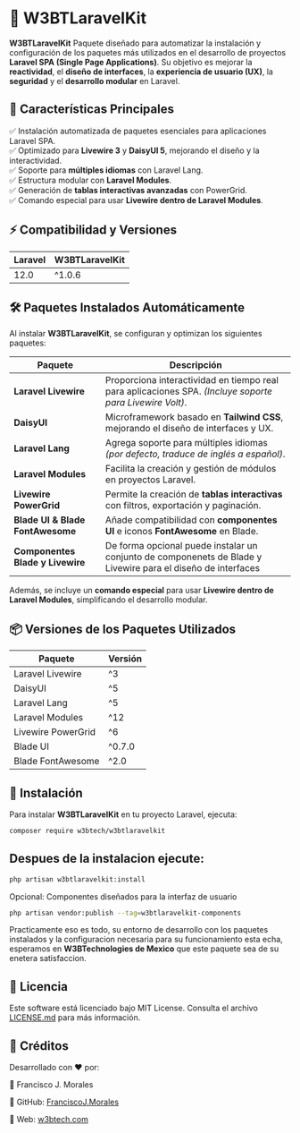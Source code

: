 # 🚀 W3BTLaravelKit

**W3BTLaravelKit** Paquete diseñado para automatizar la instalación y configuración de los paquetes más utilizados en el desarrollo de proyectos **Laravel SPA (Single Page Applications)**. 
Su objetivo es mejorar la **reactividad**, el **diseño de interfaces**, la **experiencia de usuario (UX)**, la **seguridad** y el **desarrollo modular** en Laravel.

## 📌 Características Principales

✅ Instalación automatizada de paquetes esenciales para aplicaciones Laravel SPA.  
✅ Optimizado para **Livewire 3** y **DaisyUI 5**, mejorando el diseño y la interactividad.  
✅ Soporte para **múltiples idiomas** con Laravel Lang.  
✅ Estructura modular con **Laravel Modules**.  
✅ Generación de **tablas interactivas avanzadas** con PowerGrid.  
✅ Comando especial para usar **Livewire dentro de Laravel Modules**.  

## ⚡ Compatibilidad y Versiones

| Laravel | W3BTLaravelKit |
|---------|----------------|
| 12.0    | ^1.0.6         |

## 🛠 Paquetes Instalados Automáticamente

Al instalar **W3BTLaravelKit**, se configuran y optimizan los siguientes paquetes:

|            Paquete               |                                              Descripción                                                     |
|----------------------------------|--------------------------------------------------------------------------------------------------------------|
| **Laravel Livewire**             | Proporciona interactividad en tiempo real para aplicaciones SPA. *(Incluye soporte para Livewire Volt)*.     |
| **DaisyUI**                      | Microframework basado en **Tailwind CSS**, mejorando el diseño de interfaces y UX.                           |
| **Laravel Lang**                 | Agrega soporte para múltiples idiomas *(por defecto, traduce de inglés a español)*.                          |
| **Laravel Modules**              | Facilita la creación y gestión de módulos en proyectos Laravel.                                              |
| **Livewire PowerGrid**           | Permite la creación de **tablas interactivas** con filtros, exportación y paginación.                        |
| **Blade UI & Blade FontAwesome** | Añade compatibilidad con **componentes UI** e iconos **FontAwesome** en Blade.                               |
| **Componentes Blade y Livewire** | De forma opcional puede instalar un conjunto de componenets de Blade y Livewire para el diseño de interfaces |

Además, se incluye un **comando especial** para usar **Livewire dentro de Laravel Modules**, simplificando el desarrollo modular.

## 📦 Versiones de los Paquetes Utilizados

| Paquete                | Versión |
|------------------------|---------|
| Laravel Livewire       | ^3      |
| DaisyUI                | ^5      |
| Laravel Lang           | ^5      |
| Laravel Modules        | ^12     |
| Livewire PowerGrid     | ^6      |
| Blade UI               | ^0.7.0  |
| Blade FontAwesome      | ^2.0    |

## 🔧 Instalación

Para instalar **W3BTLaravelKit** en tu proyecto Laravel, ejecuta:

```sh
composer require w3btech/w3btlaravelkit
```
## Despues de la instalacion ejecute:

```sh
php artisan w3btlaravelkit:install
```

Opcional: Componentes diseñados para la interfaz de usuario
```sh
php artisan vendor:publish --tag=w3btlaravelkit-components
```
Practicamente eso es todo, su entorno de desarrollo con los paquetes instalados y la configuracion necesaria para su funcionamiento esta echa, esperamos en 
**W3BTechnologies de Mexico** que este paquete sea de su enetera satisfaccion.

## 📜 Licencia 

Este software está licenciado bajo MIT License. Consulta el archivo [LICENSE.md](https://github.com/Sagat1200/W3BTLaravelKit/blob/main/LICENSE.md) para más información.

## 🤝 Créditos
Desarrollado con ❤️ por:

👤 Francisco J. Morales

🔗 GitHub: [FranciscoJ.Morales](https://github.com/Sagat1200)

🔗 Web: [w3btech.com](https://w3btech.com)
